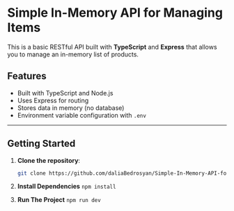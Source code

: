 # Simple In-Memory API for Managing Items

This is a basic RESTful API built with **TypeScript** and **Express** that allows you to manage an in-memory list of products.

## Features

- Built with TypeScript and Node.js
- Uses Express for routing
- Stores data in memory (no database)
- Environment variable configuration with `.env`

---

## Getting Started

1. **Clone the repository**:
   ```bash
   git clone https://github.com/daliaBedrosyan/Simple-In-Memory-API-for-Managing-Items.git
   
2. **Install Dependencies**
   `npm install`

3. **Run The Project**
   `npm run dev`



